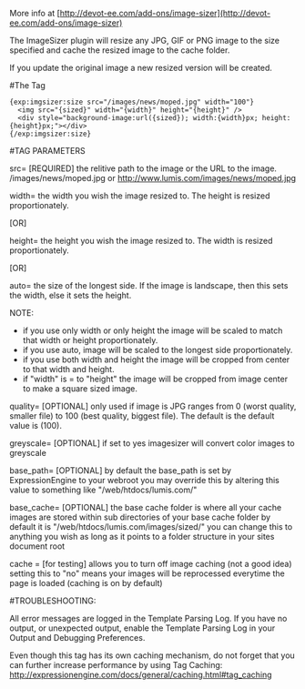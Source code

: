 More info at [http://devot-ee.com/add-ons/image-sizer](http://devot-ee.com/add-ons/image-sizer)

The ImageSizer plugin will resize any JPG, GIF or PNG image to the size specified
and cache the resized image to the cache folder.

If you update the original image a new resized version will be created. 

#The Tag


	{exp:imgsizer:size src="/images/news/moped.jpg" width="100"}
      <img src="{sized}" width="{width}" height="{height}" />
      <div style="background-image:url({sized}); width:{width}px; height:{height}px;"></div>
	{/exp:imgsizer:size}


#TAG PARAMETERS

src=
   [REQUIRED]
   the relitive path to the image or the URL to the image.
   /images/news/moped.jpg  or  http://www.lumis.com/images/news/moped.jpg

width=
	the width you wish the image resized to. The height is resized proportionately.

[OR]
	
height=
	the height you wish the image resized to. The width is resized proportionately.

[OR]
	
auto=
	the size of the longest side. If the image is landscape, then this sets the width, else it sets the height.

NOTE:
* if you use only width or only height the image will be scaled to match that width or height proportionately. 
* if you use auto, image will be scaled to the longest side proportionately. 
* if you use both width and height the image will be cropped from center to that width and height.
* if "width" is = to "height" the image will be cropped from image center to make a square sized image.

quality= 
   [OPTIONAL]
   only used if image is JPG
   ranges from 0 (worst quality, smaller file) to 100 (best quality, biggest file). The default is the default value is (100).

greyscale=
   [OPTIONAL]
   if set to yes imagesizer will convert color images to greyscale

base_path=
   [OPTIONAL]
    by default the base_path is set by ExpressionEngine to your webroot you may override this by altering this value to something like "/web/htdocs/lumis.com/" 

base_cache= 
   [OPTIONAL]
   the base cache folder is where all your cache images are stored within sub directories of your base cache folder by default it is "/web/htdocs/lumis.com/images/sized/" you can change this to anything you wish as long as it points to a folder structure in your sites document root 

cache = 
   [for testing]
   allows you to turn off image caching (not a good idea) setting this to "no" means your images will be reprocessed everytime the page is loaded (caching is on by default)

#TROUBLESHOOTING:

All error messages are logged in the Template Parsing Log.  If you have no output, or unexpected output, enable the Template Parsing Log in your Output and Debugging Preferences.

Even though this tag has its own caching mechanism, do not forget that you can further increase performance by using Tag Caching: http://expressionengine.com/docs/general/caching.html#tag_caching